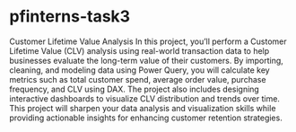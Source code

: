 # pfinterns-task3
Customer Lifetime Value Analysis
In this project, you’ll perform a Customer Lifetime Value (CLV) analysis using real-world
transaction data to help businesses evaluate the long-term value of their customers. By
importing, cleaning, and modeling data using Power Query, you will calculate key metrics
such as total customer spend, average order value, purchase frequency, and CLV using
DAX. The project also includes designing interactive dashboards to visualize CLV
distribution and trends over time. This project will sharpen your data analysis and
visualization skills while providing actionable insights for enhancing customer retention
strategies.
